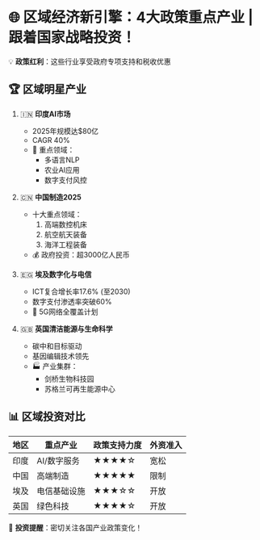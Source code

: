 # 🌐 区域经济新引擎：4大政策重点产业 | 跟着国家战略投资！

💡 **政策红利**：这些行业享受政府专项支持和税收优惠

## 🏆 区域明星产业

1. 🇮🇳 **印度AI市场**  
   - 2025年规模达$80亿  
   - CAGR 40%  
   - 🎯 重点领域：  
     - 多语言NLP  
     - 农业AI应用  
     - 数字支付风控  

2. 🇨🇳 **中国制造2025**  
   - 十大重点领域：  
     1. 高端数控机床  
     2. 航空航天装备  
     3. 海洋工程装备  
   - 💰 政府投资：超3000亿人民币  

3. 🇪🇬 **埃及数字化与电信**  
   - ICT复合增长率17.6% (至2030)  
   - 数字支付渗透率突破60%  
   - 📶 5G网络全覆盖计划  

4. 🇬🇧 **英国清洁能源与生命科学**  
   - 碳中和目标驱动  
   - 基因编辑技术领先  
   - 🏭 产业集群：  
     - 剑桥生物科技园  
     - 苏格兰可再生能源中心  

## 📊 区域投资对比
| 地区 | 重点产业       | 政策支持力度 | 外资准入 |
|------|----------------|--------------|----------|
| 印度 | AI/数字服务    | ★★★★☆        | 宽松      |
| 中国 | 高端制造       | ★★★★★        | 限制      |
| 埃及 | 电信基础设施   | ★★★☆☆        | 开放      |
| 英国 | 绿色科技       | ★★★★☆        | 开放      |

🔔 **投资提醒**：密切关注各国产业政策变化！